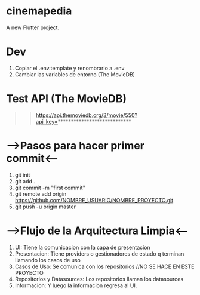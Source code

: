# cinemapedia
A new Flutter project.

# Dev
1. Copiar el .env.template y renombrarlo a .env
2. Cambiar las variables de entorno (The MovieDB)

# Test API (The MovieDB)
>> https://api.themoviedb.org/3/movie/550?api_key=****************************

# -->Pasos para hacer primer commit<--
1. git init
2. git add .
3. git commit -m "first commit"
4. git remote add origin https://github.com/NOMBRE_USUARIO/NOMBRE_PROYECTO.git
5. git push -u origin master

# -->Flujo de la Arquitectura Limpia<--
1. UI: Tiene la comunicacion con la capa de presentacion
2. Presentacion: Tiene providers o gestionadores de estado q terminan llamando los casos de uso
3. Casos de Uso: Se comunica con los repositorios //NO SE HACE EN ESTE PROYECTO
4. Repositorios y Datasources: Los repositorios llaman los datasources
5. Informacion: Y luego la informacion regresa al UI.